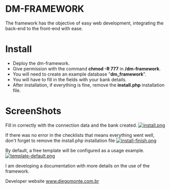 # DM-FRAMEWORK

The framework has the objective of easy web development, integrating the back-end to the front-end with ease.

# Install
* Deploy the dm-framework.
* Give permission with the command <b>chmod -R 777</b> in <b>/dm-framework</b>.
* You will need to create an example database "<b>dm_framework</b>".
* You will have to fill in the fields with your bank details.
* After installation, if everything is fine, remove the <b>install.php</b> installation file.

# ScreenShots
Fill in correctly with the connection data and the bank created.
[![install.png](https://i.postimg.cc/yYrNc1rR/install.png)](https://postimg.cc/bsk8jhPY)

If there was no error in the checklists that means everything went well, don't forget to remove the install.php installation file
[![install-finish.png](https://i.postimg.cc/L6fHYtfc/install-finish.png)](https://postimg.cc/8jp8xrZ4)

By default, a free template will be configured as a usage example.
[![template-default.png](https://i.postimg.cc/tgRZNSNZ/template-default.png)](https://postimg.cc/DSDw2cDn)

I am developing a documentation with more details on the use of the framework.

Developer website
www.diegomonte.com.br
